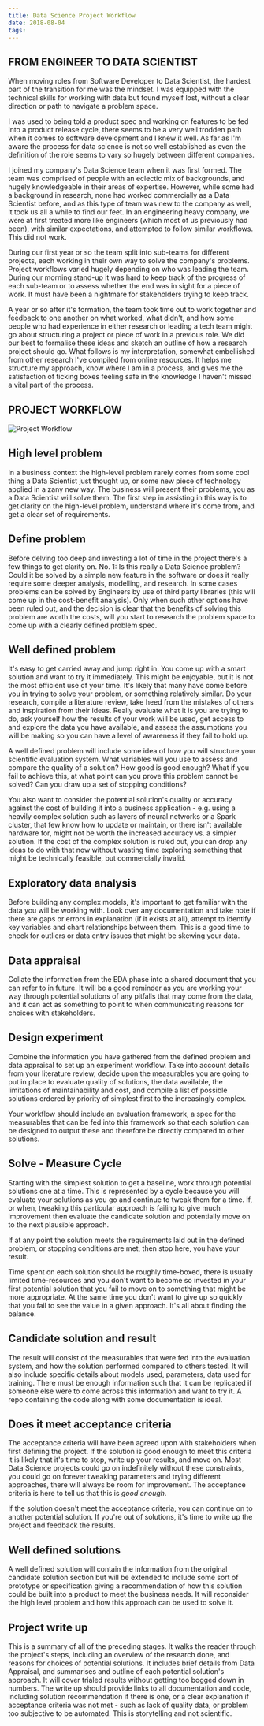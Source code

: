 ```yaml
---
title: Data Science Project Workflow
date: 2018-08-04
tags:
---
```


## FROM ENGINEER TO DATA SCIENTIST
When moving roles from Software Developer to Data Scientist, the hardest part of the transition for me was the mindset. I was equipped with the technical skills for working with data but found myself lost, without a clear direction or path to navigate a problem space. 

I was used to being told a product spec and working on features to be fed into a product release cycle, there seems to be a very well trodden path when it comes to software development and I knew it well. As far as I'm aware the process for data science is not so well established as even the definition of the role seems to vary so hugely between different companies.

I joined my company's Data Science team when it was first formed. The team was comprised of people with an eclectic mix of backgrounds, and hugely knowledgeable in their areas of expertise. However, while some had a background in research, none had worked commercially as a Data Scientist before, and as this type of team was new to the company as well, it took us all a while to find our feet. In an engineering heavy company, we were at first treated more like engineers (which most of us previously had been), with similar expectations, and attempted to follow similar workflows. This did not work.

During our first year or so the team split into sub-teams for different projects, each working in their own way to solve the company's problems. Project workflows varied hugely depending on who was leading the team. During our morning stand-up it was hard to keep track of the progress of each sub-team or to assess whether the end was in sight for a piece of work. It must have been a nightmare for stakeholders trying to keep track. 

A year or so after it's formation, the team took time out to work together and feedback to one another on what worked, what didn't, and how some people who had experience in either research or leading a tech team might go about structuring a project or piece of work in a previous role. We did our best to formalise these ideas and sketch an outline of how a research project should go. What follows is my interpretation, somewhat embellished from other research I've compiled from online resources. It helps me structure my approach, know where I am in a process, and gives me the satisfaction of ticking boxes feeling safe in the knowledge I haven't missed a vital part of the process.

## PROJECT WORKFLOW
![Project Workflow](/images/project_workflow.png)
## High level problem
In a business context the high-level problem rarely comes from some cool thing a Data Scientist just thought up, or some new piece of technology applied in a zany new way. The business will present their problems, you as a Data Scientist will solve them. The first step in assisting in this way is to get clarity on the high-level problem, understand where it's come from, and get a clear set of requirements. 

## Define problem
Before delving too deep and investing a lot of time in the project there's a few things to get clarity on. No. 1: Is this really a Data Science problem? Could it be solved by a simple new feature in the software or does it really require some deeper analysis, modelling, and research. In some cases problems can be solved by Engineers by use of third party libraries (this will come up in the cost-benefit analysis). Only when such other options have been ruled out, and the decision is clear that the benefits of solving this problem are worth the costs, will you start to research the problem space to come up with a clearly defined problem spec.

## Well defined problem
It's easy to get carried away and jump right in. You come up with a smart solution and want to try it immediately. This might be enjoyable, but it is not the most efficient use of your time. It's likely that many have come before you in trying to solve your problem, or something relatively similar. Do your research, compile a literature review, take heed from the mistakes of others and inspiration from their ideas. Really evaluate what it is you are trying to do, ask yourself how the results of your work will be used, get access to and explore the data you have available, and assess the assumptions you will be making so you can have a level of awareness if they fail to hold up.

A well defined problem will include some idea of how you will structure your scientific evaluation system. What variables will you use to assess and compare the quality of a solution? How good is good enough? What if you fail to achieve this, at what point can you prove this problem cannot be solved? Can you draw up a set of stopping conditions? 

You also want to consider the potential solution's quality or accuracy against the cost of building it into a business application - e.g. using a heavily complex solution such as layers of neural networks or a Spark cluster, that few know how to update or maintain, or there isn't available hardware for, might not be worth the increased accuracy vs. a simpler solution. If the cost of the complex solution is ruled out, you can drop any ideas to do with that now without wasting time exploring something that might be technically feasible, but commercially invalid.

## Exploratory data analysis
Before building any complex models, it's important to get familiar with the data you will be working with. Look over any documentation and take note if there are gaps or errors in explanation (if it exists at all), attempt to identify key variables and chart relationships between them. This is a good time to check for outliers or data entry issues that might be skewing your data.

## Data appraisal
Collate the information from the EDA phase into a shared document that you can refer to in future. It will be a good reminder as you are working your way through potential solutions of any pitfalls that may come from the data, and it can act as something to point to when communicating reasons for choices with stakeholders. 

## Design experiment
Combine the information you have gathered from the defined problem and data appraisal to set up an experiment workflow. Take into account details from your literature review, decide upon the measurables you are going to put in place to evaluate quality of solutions, the data available, the limitations of maintainability and cost, and compile a list of possible solutions ordered by priority of simplest first to the increasingly complex. 

Your workflow should include an evaluation framework, a spec for the measurables that can be fed into this framework so that each solution can be designed to output these and therefore be directly compared to other solutions.

## Solve - Measure Cycle
Starting with the simplest solution to get a baseline, work through potential solutions one at a time. This is represented by a cycle because you will evaluate your solutions as you go and continue to tweak them for a time. If, or when, tweaking this particular approach is failing to give much improvement then evaluate the candidate solution and potentially move on to the next plausible approach. 

If at any point the solution meets the requirements laid out in the defined problem, or stopping conditions are met, then stop here, you have your result. 

Time spent on each solution should be roughly time-boxed, there is usually limited time-resources and you don't want to become so invested in your first potential solution that you fail to move on to something that might be more appropriate. At the same time you don't want to give up so quickly that you fail to see the value in a given approach. It's all about finding the balance.

## Candidate solution and result
The result will consist of the measurables that were fed into the evaluation system, and how the solution performed compared to others tested. It will also include specific details about models used, parameters, data used for training. There must be enough information such that it can be replicated if someone else were to come across this information and want to try it. A repo containing the code along with some documentation is ideal.

## Does it meet acceptance criteria
The acceptance criteria will have been agreed upon with stakeholders when first defining the project. If the solution is good enough to meet this criteria it is likely that it's time to stop, write up your results, and move on. Most Data Science projects could go on indefinitely without these constraints, you could go on forever tweaking parameters and trying different approaches, there will always be room for improvement. The acceptance criteria is here to tell us that this is _good enough_.

If the solution doesn't meet the acceptance criteria, you can continue on to another potential solution. If you're out of solutions, it's time to write up the project and feedback the results.

## Well defined solutions
A well defined solution will contain the information from the original candidate solution section but will be extended to include some sort of prototype or specification giving a recommendation of how this solution could be built into a product to meet the business needs. It will reconsider the high level problem and how this approach can be used to solve it.

## Project write up
This is a summary of all of the preceding stages. It walks the reader through the project's steps, including an overview of the research done, and reasons for choices of potential solutions. It includes brief details from Data Appraisal, and summarises and outline of each potential solution's approach. It will cover trialed results without getting too bogged down in numbers. The write up should provide links to all documentation and code, including solution recommendation if there is one, or a clear explanation if acceptance criteria was not met - such as lack of quality data, or problem too subjective to be automated. This is storytelling and not scientific.

